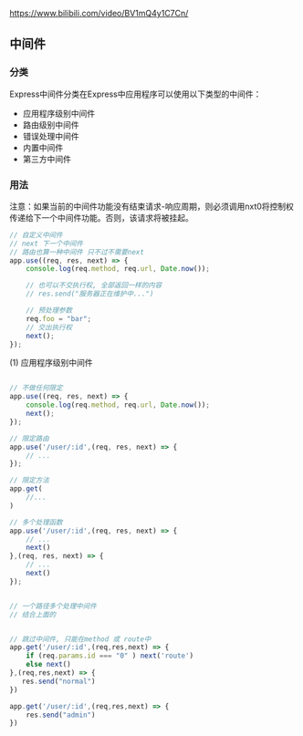 https://www.bilibili.com/video/BV1mQ4y1C7Cn/

## 中间件

### 分类

Express中间件分类在Express中应用程序可以使用以下类型的中间件：

- 应用程序级别中间件
- 路由级别中间件
- 错误处理中间件
- 内置中间件
- 第三方中间件

### 用法

注意：如果当前的中间件功能没有结束请求-响应周期，则必须调用nxt0将控制权传递给下一个中间件功能。否则，该请求将被挂起。

```javascript
// 自定义中间件
// next 下一个中间件
// 路由也算一种中间件 只不过不需要next
app.use((req, res, next) => {
    console.log(req.method, req.url, Date.now());

    // 也可以不交执行权, 全部返回一样的内容
    // res.send("服务器正在维护中...")

    // 预处理参数
    req.foo = "bar";
    // 交出执行权
    next();
});
```

(1) 应用程序级别中间件

```javascript

// 不做任何限定
app.use((req, res, next) => {
    console.log(req.method, req.url, Date.now());
    next();
});

// 限定路由
app.use('/user/:id',(req, res, next) => {
    // ...
});

// 限定方法
app.get(
    //...
)

// 多个处理函数
app.use('/user/:id',(req, res, next) => {
    // ...
    next()
},(req, res, next) => {
    // ...
    next()
});


// 一个路径多个处理中间件
// 结合上面的


// 跳过中间件, 只能在method 或 route中
app.get('/user/:id',(req,res,next) => {
    if (req.params.id === "0" ) next('route')
    else next()
},(req,res,next) => {
   res.send("normal")
})

app.get('/user/:id',(req,res,next) => {
    res.send("admin")
})

```
